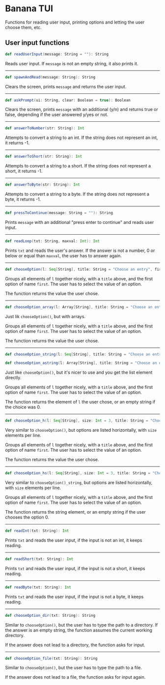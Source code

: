 # Banana TUI

Functions for reading user input, printing options and letting the user choose them, etc.

## User input functions

```scala
def readUserInput(message: String = ""): String
```
Reads user input. If ```message``` is not an empty string, it also prints it.

---

```scala
def spawnAndRead(message: String): String
```
Clears the screen, prints ```message``` and returns the user input.

---

```scala
def askPrompt(ui: String, clear: Boolean = true): Boolean
```
Clears the screen, prints ```message``` with an additional (y/n) and returns true or false, depending if the user answered y/yes or not.

---

```scala
def answerToNumber(str: String): Int
```
Attempts to convert a string to an int. If the string does not represent an int, it returns -1.

---

```scala
def answerToShort(str: String): Int
```
Attempts to convert a string to a short. If the string does not represent a short, it returns -1.

---

```scala
def answerToByte(str: String): Int
```
Attempts to convert a string to a byte. If the string does not represent a byte, it returns -1.

---

```scala
def pressToContinue(message: String = ""): String
```
Prints ```message``` with an additional "press enter to continue" and reads user input.

---

```scala
def readLoop(txt: String, maxval: Int): Int
```
Prints ```txt``` and reads the user's answer. If the answer is not a number, 0 or below or equal than ```maxval```, the user has to answer again.

---

```scala
def chooseOption(l: Seq[String], title: String = "Choose an entry", first: String = "Exit"): Int
```
Groups all elements of ```l``` together nicely, with a ```title``` above, and the first option of name ```first```. The user has to select the value of an option.

The function returns the value the user chose.

---

```scala
def chooseOption_array(l: Array[String], title: String = "Choose an entry", first: String = "Exit"): Int
```
Just lik ```chooseOption()```, but with arrays.

Groups all elements of ```l``` together nicely, with a ```title``` above, and the first option of name ```first```. The user has to select the value of an option.

The function returns the value the user chose.

---

```scala
def chooseOption_string(l: Seq[String], title: String = "Choose an entry", first: String = "Exit"): String
```
```scala
def chooseOption_astring(l: Array[String], title: String = "Choose an entry", first: String = "Exit"): String
```
Just like ```chooseOption()```, but it's nicer to use and you get the list element directly.

Groups all elements of ```l``` together nicely, with a ```title``` above, and the first option of name ```first```. The user has to select the value of an option.

The function returns the element of ```l``` the user chose, or an empty string if the choice was 0.

---

```scala
def chooseOption_h(l: Seq[String], size: Int = 3, title: String = "Choose an entry", first: String = "Exit"): Int
```
Very similar to ```chooseOption()```, but options are listed horizontally, with ```size``` elements per line.

Groups all elements of ```l``` together nicely, with a ```title``` above, and the first option of name ```first```. The user has to select the value of an option.

The function returns the value the user chose.

---

```scala
def chooseOption_hs(l: Seq[String], size: Int = 3, title: String = "Choose an entry", first: String = "Exit"): Int
```
Very similar to ```chooseOption()_string```, but options are listed horizontally, with ```size``` elements per line.

Groups all elements of ```l``` together nicely, with a ```title``` above, and the first option of name ```first```. The user has to select the value of an option.

The function returns the string element, or an empty string if the user chooses the option 0.

---

```scala
def readInt(txt: String): Int
```
Prints ```txt``` and reads the user input, if the input is not an int, it keeps reading.

---

```scala
def readShort(txt: String): Int
```
Prints ```txt``` and reads the user input, if the input is not a short, it keeps reading.

---

```scala
def readByte(txt: String): Int
```
Prints ```txt``` and reads the user input, if the input is not a byte, it keeps reading.

---

```scala
def chooseOption_dir(txt: String): String
```
Similar to ```chooseOption()```, but the user has to type the path to a directory. If the answer is an empty string, the function assumes the current working directory.

If the answer does not lead to a directory, the function asks for input.

---

```scala
def chooseOption_file(txt: String): String
```
Similar to ```chooseOption()```, but the user has to type the path to a file.

If the answer does not lead to a file, the function asks for input again.
